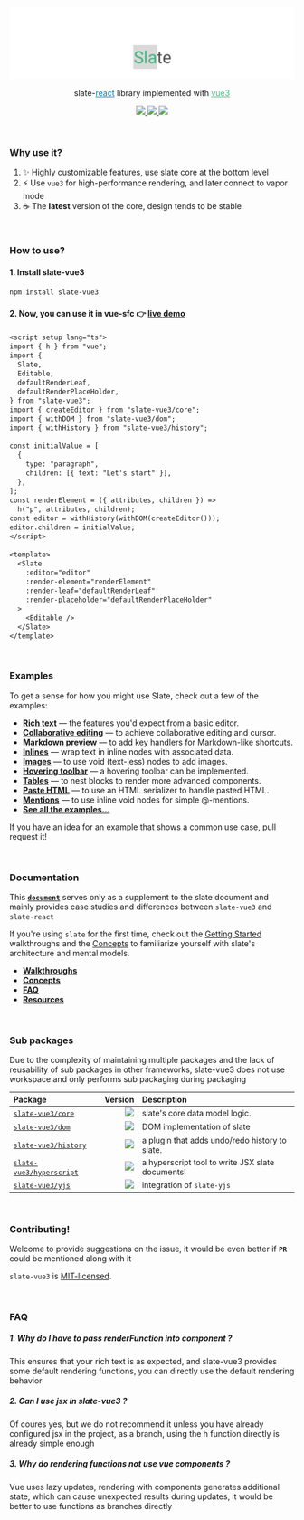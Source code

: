 [<img src="https://github.com/Guan-Erjia/slate-vue3/blob/master/public/banner.png" />](https://github.com/ianstormtaylor/slate)

<p align="center">
  slate-<a style="color: #087ea4" href="https://react.dev/">react</a> library implemented with <a style="color: #42b883" href="https://vuejs.org/">vue3</a>
</p>

<p align="center">
  <a href="https://unpkg.com/slate-vue3/dist/index.js">
    <img src="https://packagephobia.com/badge?p=slate-vue3">
  </a>
  <a href="https://join.slack.com/t/slate-js/shared_invite/zt-f8t986ip-7dA1DyiqPpzootz1snKXkw">
    <img src="https://img.shields.io/badge/slack-slate--js-brightgreen.svg?logo=slack">
  </a>
  <a href="./packages/slate-vue3/package.json">
    <img src="https://img.shields.io/npm/v/slate-vue3.svg?maxAge=3600&label=version&colorB=007ec6">
  </a>
</p>
<br/>

### Why use it?

1. :sparkles: Highly customizable features, use slate core at the bottom level
2. :zap: Use `vue3` for high-performance rendering, and later connect to vapor mode
3. :coffee: The **latest** version of the core, design tends to be stable

<br />

### How to use?

#### 1. Install slate-vue3

```sh
npm install slate-vue3
```

#### 2. Now, you can use it in vue-sfc :point_right: [**live demo**](https://guan-erjia.github.io/slate-vue3/examples/rich-text)

```vue
<script setup lang="ts">
import { h } from "vue";
import {
  Slate,
  Editable,
  defaultRenderLeaf,
  defaultRenderPlaceHolder,
} from "slate-vue3";
import { createEditor } from "slate-vue3/core";
import { withDOM } from "slate-vue3/dom";
import { withHistory } from "slate-vue3/history";

const initialValue = [
  {
    type: "paragraph",
    children: [{ text: "Let's start" }],
  },
];
const renderElement = ({ attributes, children }) =>
  h("p", attributes, children);
const editor = withHistory(withDOM(createEditor()));
editor.children = initialValue;
</script>

<template>
  <Slate
    :editor="editor"
    :render-element="renderElement"
    :render-leaf="defaultRenderLeaf"
    :render-placeholder="defaultRenderPlaceHolder"
  >
    <Editable />
  </Slate>
</template>
```

<br />

### Examples

To get a sense for how you might use Slate, check out a few of the examples:

- [**Rich text**](https://guan-erjia.github.io/slate-vue3/examples/rich-text) — the features you'd expect from a basic editor.
- [**Collaborative editing**](https://guan-erjia.github.io/slate-vue3/examples/remote-cursor) — to achieve collaborative editing and cursor.
- [**Markdown preview**](https://guan-erjia.github.io/slate-vue3/examples/markdown-preview) — to add key handlers for Markdown-like shortcuts.
- [**Inlines**](https://guan-erjia.github.io/slate-vue3/examples/inlines) — wrap text in inline nodes with associated data.
- [**Images**](https://guan-erjia.github.io/slate-vue3/examples/images) — to use void (text-less) nodes to add images.
- [**Hovering toolbar**](https://guan-erjia.github.io/slate-vue3/examples/hovering-toolbar) — a hovering toolbar can be implemented.
- [**Tables**](https://guan-erjia.github.io/slate-vue3/examples/tables) — to nest blocks to render more advanced components.
- [**Paste HTML**](https://guan-erjia.github.io/slate-vue3/examples/paste-html) — to use an HTML serializer to handle pasted HTML.
- [**Mentions**](https://guan-erjia.github.io/slate-vue3/examples/mentions) — to use inline void nodes for simple @-mentions.
- [**See all the examples...**](https://guan-erjia.github.io/slate-vue3)

If you have an idea for an example that shows a common use case, pull request it!

<br/>

### Documentation

This [**`document`**](https://guan-erjia.github.io/slate-vue3) serves only as a supplement to the slate document and mainly provides case studies and differences between `slate-vue3` and `slate-react`

If you're using `slate` for the first time, check out the [Getting Started](https://docs.slatejs.org/walkthroughs/01-installing-slate) walkthroughs and the [Concepts](http://docs.slatejs.org/concepts) to familiarize yourself with slate's architecture and mental models.

- [**Walkthroughs**](https://docs.slatejs.org/walkthroughs/01-installing-slate)
- [**Concepts**](https://docs.slatejs.org/concepts)
- [**FAQ**](https://docs.slatejs.org/general/faq)
- [**Resources**](https://docs.slatejs.org/general/resources)

<br/>

### Sub packages

Due to the complexity of maintaining multiple packages and the lack of reusability of sub packages in other frameworks, slate-vue3 does not use workspace and only performs sub packaging during packaging

| **Package**                                              |                                                                       **Version** | **Description**                                  |
| :------------------------------------------------------- | --------------------------------------------------------------------------------: | :----------------------------------------------- |
| [`slate-vue3/core`](./packages/slate)                    | ![](https://img.shields.io/npm/v/slate-vue3.svg?maxAge=3600&label=&colorB=007ec6) | slate's core data model logic.                   |
| [`slate-vue3/dom`](./packages/slate)                     | ![](https://img.shields.io/npm/v/slate-vue3.svg?maxAge=3600&label=&colorB=007ec6) | DOM implementation of slate                      |
| [`slate-vue3/history`](./packages/slate-history)         | ![](https://img.shields.io/npm/v/slate-vue3.svg?maxAge=3600&label=&colorB=007ec6) | a plugin that adds undo/redo history to slate.   |
| [`slate-vue3/hyperscript`](./packages/slate-hyperscript) | ![](https://img.shields.io/npm/v/slate-vue3.svg?maxAge=3600&label=&colorB=007ec6) | a hyperscript tool to write JSX slate documents! |
| [`slate-vue3/yjs`](./packages/slate-yjs)                 | ![](https://img.shields.io/npm/v/slate-vue3.svg?maxAge=3600&label=&colorB=007ec6) | integration of `slate-yjs`                       |

<br />

### Contributing!

Welcome to provide suggestions on the issue, it would be even better if **`PR`** could be mentioned along with it

`slate-vue3` is [MIT-licensed](./License.md).

<br/>

### FAQ

##### 1. Why do I have to pass renderFunction into <Slate /> component ?

This ensures that your rich text is as expected, and slate-vue3 provides some default rendering functions, you can directly use the default rendering behavior

##### 2. Can I use jsx in slate-vue3 ?

Of coures yes, but we do not recommend it unless you have already configured jsx in the project, as a branch, using the h function directly is already simple enough

##### 3. Why do rendering functions not use vue components ?

Vue uses lazy updates, rendering with components generates additional state, which can cause unexpected results during updates, it would be better to use functions as branches directly
